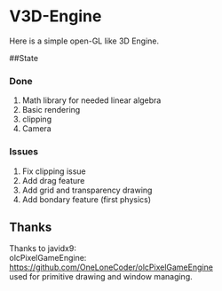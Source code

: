 # V3D-Engine

Here is a simple open-GL like 3D Engine. 

##State 

### Done
1. Math library for needed linear algebra 
2. Basic rendering 
3. clipping
4. Camera 

### Issues
1. Fix clipping issue
2. Add drag feature
3. Add grid and transparency drawing
4. Add bondary feature (first physics)


## Thanks
Thanks to javidx9: \
olcPixelGameEngine: https://github.com/OneLoneCoder/olcPixelGameEngine \
used for primitive drawing and window managing.
